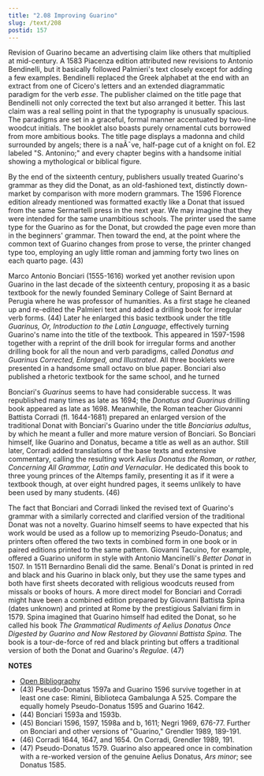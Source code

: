 ```yaml
---
title: "2.08 Improving Guarino"
slug: /text/208
postid: 157
---
```

Revision of Guarino became an advertising claim like others that multiplied at mid-century. A 1583 Piacenza edition attributed new revisions to Antonio Bendinelli, but it basically followed Palmieri's text closely except for adding a few examples. Bendinelli replaced the Greek alphabet at the end with an extract from one of Cicero's letters and an extended diagrammatic paradigm for the verb *esse*. The publisher claimed on the title page that Bendinelli not only corrected the text but also arranged it better. This last claim was a real selling point in that the typography is unusually spacious. The paradigms are set in a graceful, formal manner accentuated by two-line woodcut initials. The booklet also boasts purely ornamental cuts borrowed from more ambitious books. The title page displays a madonna and child surrounded by angels; there is a naÃ¯ve, half-page cut of a knight on fol. E2 labeled "S. Antonino;" and every chapter begins with a handsome initial showing a mythological or biblical figure.

By the end of the sixteenth century, publishers usually treated Guarino's grammar as they did the Donat, as an old-fashioned text, distinctly down-market by comparison with more modern grammars. The 1596 Florence edition already mentioned was formatted exactly like a Donat that issued from the same Sermartelli press in the next year. We may imagine that they were intended for the same unambitious schools. The printer used the same type for the Guarino as for the Donat, but crowded the page even more than in the beginners' grammar. Then toward the end, at the point where the common text of Guarino changes from prose to verse, the printer changed type too, employing an ugly little roman and jamming forty two lines on each quarto page. (43)

Marco Antonio Bonciari (1555-1616) worked yet another revision upon Guarino in the last decade of the sixteenth century, proposing it as a basic textbook for the newly founded Seminary College of Saint Bernard at Perugia where he was professor of humanities. As a first stage he cleaned up and re-edited the Palmieri text and added a drilling book for irregular verb forms. (44) Later he enlarged this basic textbook under the title *Guarinus, Or, Introduction to the Latin Language*, effectively turning Guarino's name into the title of the textbook. This appeared in 1597-1598 together with a reprint of the drill book for irregular forms and another drilling book for all the noun and verb paradigms, called *Donatus and Guarinus Corrected, Enlarged, and Illustrated*. All three booklets were presented in a handsome small octavo on blue paper. Bonciari also published a rhetoric textbook for the same school, and he turned

Bonciari's *Guarinus* seems to have had considerable success. It was republished many times as late as 1694; the *Donatus and Guarinus* drilling book appeared as late as 1698. Meanwhile, the Roman teacher Giovanni Battista Corradi (fl. 1644-1681) prepared an enlarged version of the traditional Donat with Bonciari's Guarino under the title *Bonciarius adultus*, by which he meant a fuller and more mature version of Bonciari. So Bonciari himself, like Guarino and Donatus, became a title as well as an author. Still later, Corradi added translations of the base texts and extensive commentary, calling the resulting work *Aelius Donatus the Roman, or rather, Concerning All Grammar, Latin and Vernacular*. He dedicated this book to three young princes of the Altemps family, presenting it as if it were a textbook though, at over eight hundred pages, it seems unlikely to have been used by many students. (46)

The fact that Bonciari and Corradi linked the revised text of Guarino's grammar with a similarly corrected and clarified version of the traditional Donat was not a novelty. Guarino himself seems to have expected that his work would be used as a follow up to memorizing Pseudo-Donatus; and printers often offered the two texts in combined form in one book or in paired editions printed to the same pattern. Giovanni Tacuino, for example, offered a Guarino uniform in style with Antonio Mancinelli's *Better Donat* in 1507. In 1511 Bernardino Benali did the same. Benali's Donat is printed in red and black and his Guarino in black only, but they use the same types and both have first sheets decorated with religious woodcuts reused from missals or books of hours. A more direct model for Bonciari and Corradi might have been a combined edition prepared by Giovanni Battista Spina (dates unknown) and printed at Rome by the prestigious Salviani firm in 1579. Spina imagined that Guarino himself had edited the Donat, so he called his book *The Grammatical Rudiments of Aelius Donatus Once Digested by Guarino and Now Restored by Giovanni Battista Spina*. The book is a tour-de-force of red and black printing but offers a traditional version of both the Donat and Guarino's *Regulae*. (47)

**NOTES**
* [Open Bibliography](/bibliography.pdf)
* (43) Pseudo-Donatus 1597a and Guarino 1596 survive together in at least one case: Rimini, Biblioteca Gambalunga A 525. Compare the equally homely Pseudo-Donatus 1595 and Guarino 1642.
* (44) Bonciari 1593a and 1593b.
* (45) Bonciari 1596, 1597, 1598a and b, 1611; Negri 1969, 676-77. Further on Bonciari and other versions of "Guarino," Grendler 1989, 189-191.
* (46) Corradi 1644, 1647, and 1654. On Corradi, Grendler 1989, 191.
* (47) Pseudo-Donatus 1579. Guarino also appeared once in combination with a re-worked version of the genuine Aelius Donatus, *Ars minor*; see Donatus 1585.
